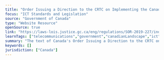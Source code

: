 ```yaml
---
title: "Order Issuing a Direction to the CRTC on Implementing the Canadian Telecommunications Policy Objectives"
focus: "ICT Standards and Legislation"
source: "Government of Canada"
type: "Website Resource"
openSource: true
link: "https://laws-lois.justice.gc.ca/eng/regulations/SOR-2019-227/index.html"
learnTags: ["telecommunications","government","canadianLandscape","ict","legislationAndLaw","rights"]
summary: "The text of Canada's Order Issuing a Direction to the CRTC on Implementing the Canadian Telecommunications Policy Objectives to Promote Competition, Affordability, Consumer Interests and Innovation."
keywords: []
jurisdiction: ["Canada"]
---
```

